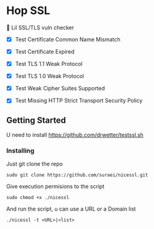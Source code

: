 # Hop SSL

:memo: Lil SSL/TLS vuln checker

- [x] Test Certificate Common Name Mismatch

- [x] Test Certificate Expired

- [x] Test TLS 1.1 Weak Protocol

- [x] Test TLS 1.0 Weak Protocol

- [x] Test Weak Cipher Suites Supported

- [x] Test Missing HTTP Strict Transport Security Policy


## Getting Started

U need to install https://github.com/drwetter/testssl.sh

### Installing

Just git clone the repo

    sudo git clone https://github.com/suraei/nicessl.git


Give execution permisions to the script

    sudo chmod +x ./nicessl

And run the script, u can use a URL or a Domain list

    ./nicessl -t <URL>|<list>






